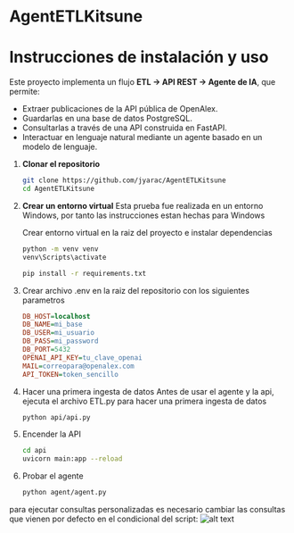 # AgentETLKitsune
# Instrucciones de instalación y uso

Este proyecto implementa un flujo **ETL → API REST → Agente de IA**, que permite:
- Extraer publicaciones de la API pública de OpenAlex.
- Guardarlas en una base de datos PostgreSQL.
- Consultarlas a través de una API construida en FastAPI.
- Interactuar en lenguaje natural mediante un agente basado en un modelo de lenguaje.


1. **Clonar el repositorio**
   ```bash
   git clone https://github.com/jyarac/AgentETLKitsune
   cd AgentETLKitsune

2. **Crear un entorno virtual**
   Esta prueba fue realizada en un entorno Windows, por tanto las instrucciones
   estan hechas para Windows

   Crear entorno virtual en la raiz del proyecto e instalar dependencias
   
   ```bash
   python -m venv venv
   venv\Scripts\activate

   pip install -r requirements.txt
4. Crear archivo .env en la raiz del repositorio con los siguientes parametros
    ```ini
    DB_HOST=localhost
    DB_NAME=mi_base
    DB_USER=mi_usuario
    DB_PASS=mi_password
    DB_PORT=5432
    OPENAI_API_KEY=tu_clave_openai
    MAIL=correopara@openalex.com
    API_TOKEN=token_sencillo
5. Hacer una primera ingesta de datos
Antes de usar el agente y la api, ejecuta el archivo ETL.py para hacer una primera ingesta de datos
    ```bash
    python api/api.py

6. Encender la API
    ```bash
    cd api
    uvicorn main:app --reload
7. Probar el agente
    ```bash
    python agent/agent.py

para ejecutar consultas personalizadas es necesario cambiar las consultas que vienen por defecto en el condicional del script:
![alt text](image.png)

